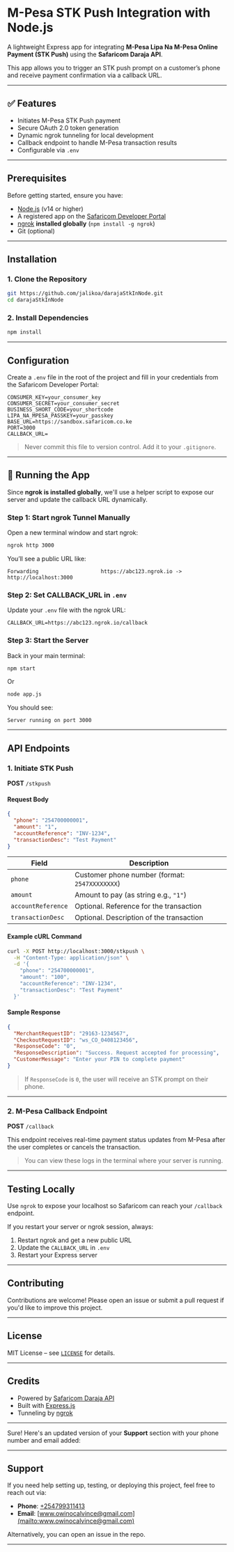 # M-Pesa STK Push Integration with Node.js

A lightweight Express app for integrating **M-Pesa Lipa Na M-Pesa Online Payment (STK Push)** using the **Safaricom Daraja API**.

This app allows you to trigger an STK push prompt on a customer’s phone and receive payment confirmation via a callback URL.

---

## ✅ Features

- Initiates M-Pesa STK Push payment
- Secure OAuth 2.0 token generation
- Dynamic ngrok tunneling for local development
- Callback endpoint to handle M-Pesa transaction results
- Configurable via `.env`

---

## Prerequisites

Before getting started, ensure you have:

- [Node.js](https://nodejs.org/) (v14 or higher)
- A registered app on the [Safaricom Developer Portal](https://developer.safaricom.co.ke/)
- [ngrok](https://ngrok.com/download) **installed globally** (`npm install -g ngrok`)
- Git (optional)

---

## Installation

### 1. Clone the Repository

```bash
git https://github.com/jalikoa/darajaStkInNode.git
cd darajaStkInNode
```

### 2. Install Dependencies

```bash
npm install
```

---

## Configuration

Create a `.env` file in the root of the project and fill in your credentials from the Safaricom Developer Portal:

```env
CONSUMER_KEY=your_consumer_key
CONSUMER_SECRET=your_consumer_secret
BUSINESS_SHORT_CODE=your_shortcode
LIPA_NA_MPESA_PASSKEY=your_passkey
BASE_URL=https://sandbox.safaricom.co.ke
PORT=3000
CALLBACK_URL=
```

> Never commit this file to version control. Add it to your `.gitignore`.

---

## 🚀 Running the App

Since **ngrok is installed globally**, we'll use a helper script to expose our server and update the callback URL dynamically.

### Step 1: Start ngrok Tunnel Manually

Open a new terminal window and start ngrok:

```bash
ngrok http 3000
```

You’ll see a public URL like:

```
Forwarding                    https://abc123.ngrok.io -> http://localhost:3000
```

### Step 2: Set CALLBACK_URL in `.env`

Update your `.env` file with the ngrok URL:

```env
CALLBACK_URL=https://abc123.ngrok.io/callback
```

### Step 3: Start the Server

Back in your main terminal:

```bash
npm start
```

Or

```bash
node app.js
```

You should see:

```
Server running on port 3000
```

---

## API Endpoints

### 1. Initiate STK Push

**POST** `/stkpush`

#### Request Body

```json
{
  "phone": "254700000001",
  "amount": "1",
  "accountReference": "INV-1234",
  "transactionDesc": "Test Payment"
}
```

| Field | Description |
|-------|-------------|
| `phone` | Customer phone number (format: `2547XXXXXXXX`) |
| `amount` | Amount to pay (as string e.g., `"1"`) |
| `accountReference` | Optional. Reference for the transaction |
| `transactionDesc` | Optional. Description of the transaction |

#### Example cURL Command

```bash
curl -X POST http://localhost:3000/stkpush \
  -H "Content-Type: application/json" \
  -d '{
    "phone": "254700000001",
    "amount": "100",
    "accountReference": "INV-1234",
    "transactionDesc": "Test Payment"
  }'
```

#### Sample Response

```json
{
  "MerchantRequestID": "29163-1234567",
  "CheckoutRequestID": "ws_CO_0408123456",
  "ResponseCode": "0",
  "ResponseDescription": "Success. Request accepted for processing",
  "CustomerMessage": "Enter your PIN to complete payment"
}
```

> If `ResponseCode` is `0`, the user will receive an STK prompt on their phone.

---

### 2. M-Pesa Callback Endpoint

**POST** `/callback`

This endpoint receives real-time payment status updates from M-Pesa after the user completes or cancels the transaction.

> You can view these logs in the terminal where your server is running.

---

## Testing Locally

Use `ngrok` to expose your localhost so Safaricom can reach your `/callback` endpoint.

If you restart your server or ngrok session, always:

1. Restart ngrok and get a new public URL
2. Update the `CALLBACK_URL` in `.env`
3. Restart your Express server

---

## Contributing

Contributions are welcome! Please open an issue or submit a pull request if you'd like to improve this project.

---

##  License

MIT License – see [`LICENSE`](LICENSE) for details.

---

##  Credits

- Powered by [Safaricom Daraja API](https://developer.safaricom.co.ke/)
- Built with [Express.js](https://expressjs.com/)
- Tunneling by [ngrok](https://ngrok.com)

---

Sure! Here's an updated version of your **Support** section with your phone number and email added:

---

##  Support

If you need help setting up, testing, or deploying this project, feel free to reach out via:

*  **Phone**: [+254799311413](tel:+254799311413)
*  **Email**: [www.owinocalvince@gmail.com](mailto:www.owinocalvince@gmail.com)

Alternatively, you can open an issue in the repo.

---
